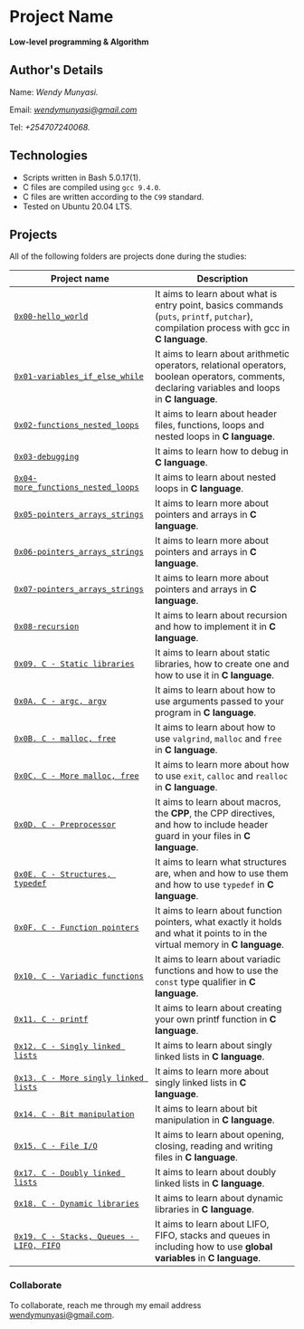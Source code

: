 # Project Name
**Low-level programming & Algorithm**

## Author's Details
Name: *Wendy Munyasi.*

Email: *wendymunyasi@gmail.com*

Tel: *+254707240068.*

## Technologies
* Scripts written in Bash 5.0.17(1).
* C files are compiled using `gcc 9.4.0`.
* C files are written according to the `C99` standard.
* Tested on Ubuntu 20.04 LTS.

## Projects
All of the following folders are projects done during the studies:

| Project name | Description |
| ------------ | ----------- |
| [`0x00-hello_world`](https://github.com/wendymunyasi/alx-low_level_programming/tree/master/0x00-hello_world) | It aims to learn about what is entry point, basics commands (`puts`, `printf`, `putchar`), compilation process with gcc in **C language**.|
| [`0x01-variables_if_else_while`](https://github.com/wendymunyasi/alx-low_level_programming/tree/master/0x01-variables_if_else_while) | It aims to learn about arithmetic operators, relational operators, boolean operators, comments, declaring variables and loops in **C language**.|
| [`0x02-functions_nested_loops`](https://github.com/wendymunyasi/alx-low_level_programming/tree/master/0x02-functions_nested_loops) | It aims to learn about header files, functions, loops and nested loops in **C language**.|
| [`0x03-debugging`](https://github.com/wendymunyasi/alx-low_level_programming/tree/master/0x03-debugging) | It aims to learn how to debug in **C language**.|
| [`0x04-more_functions_nested_loops`](https://github.com/wendymunyasi/alx-low_level_programming/tree/master/0x04-more_functions_nested_loops) | It aims to learn about nested loops in **C language**.|
| [`0x05-pointers_arrays_strings`](https://github.com/wendymunyasi/alx-low_level_programming/tree/master/0x05-pointers_arrays_strings) | It aims to learn more about pointers and arrays in **C language**.|
| [`0x06-pointers_arrays_strings`](https://github.com/wendymunyasi/alx-low_level_programming/tree/master/0x06-pointers_arrays_strings) | It aims to learn more about pointers and arrays in **C language**.|
| [`0x07-pointers_arrays_strings`](https://github.com/wendymunyasi/alx-low_level_programming/tree/master/0x07-pointers_arrays_strings) | It aims to learn more about pointers and arrays in **C language**.|
| [`0x08-recursion`](https://github.com/wendymunyasi/alx-low_level_programming/tree/master/0x08-recursion) | It aims to learn about recursion and how to implement it in **C language**.|
| [`0x09. C - Static libraries`](https://github.com/wendymunyasi/alx-low_level_programming/tree/master/0x09-static_libraries) | It aims to learn about static libraries, how to create one and how to use it in **C language**.|
| [`0x0A. C - argc, argv`](https://github.com/wendymunyasi/alx-low_level_programming/tree/master/0x0A-argc_argv) | It aims to learn about how to use arguments passed to your program in **C language**.|
| [`0x0B. C - malloc, free`](https://github.com/wendymunyasi/alx-low_level_programming/tree/master/0x0B-malloc_free) | It aims to learn about how to use `valgrind`, `malloc` and `free` in **C language**.|
| [`0x0C. C - More malloc, free`](https://github.com/wendymunyasi/alx-low_level_programming/tree/master/0x0C-more_malloc_free) | It aims to learn more about how to use `exit`, `calloc` and `realloc` in **C language**.|
| [`0x0D. C - Preprocessor`](https://github.com/wendymunyasi/alx-low_level_programming/tree/master/0x0D-preprocessor) | It aims to learn about macros, the **CPP**, the CPP directives, and how to include header guard in your files in **C language**.|
| [`0x0E. C - Structures, typedef`](https://github.com/wendymunyasi/alx-low_level_programming/tree/master/0x0E-structures_typedef) | It aims to learn what structures are, when and how to use them and how to use `typedef` in **C language**.|
| [`0x0F. C - Function pointers`](https://github.com/wendymunyasi/alx-low_level_programming/tree/master/0x0F-function_pointers) | It aims to learn about function pointers, what exactly it holds and what it points to in the virtual memory in **C language**.|
| [`0x10. C - Variadic functions`](https://github.com/wendymunyasi/alx-low_level_programming/tree/master/0x10-variadic_functions) | It aims to learn about variadic functions and how to use the `const` type qualifier in **C language**.|
| [`0x11. C - printf`](https://github.com/wendymunyasi/printf) | It aims to learn about creating your own printf function in **C language**.|
| [`0x12. C - Singly linked lists`](https://github.com/wendymunyasi/alx-low_level_programming/tree/master/0x12-singly_linked_lists) | It aims to learn about singly linked lists in **C language**.|
| [`0x13. C - More singly linked lists`](https://github.com/wendymunyasi/alx-low_level_programming/tree/master/0x13-more_singly_linked_lists) | It aims to learn more about singly linked lists in **C language**.|
| [`0x14. C - Bit manipulation`](https://github.com/wendymunyasi/alx-low_level_programming/tree/master/0x14-bit_manipulation) | It aims to learn about bit manipulation in **C language**.|
| [`0x15. C - File I/O`](https://github.com/wendymunyasi/alx-low_level_programming/tree/master/0x15-file_io) | It aims to learn about opening, closing, reading and writing files in **C language**.|
| [`0x17. C - Doubly linked lists`](https://github.com/wendymunyasi/alx-low_level_programming/tree/master/0x15-file_io) | It aims to learn about doubly linked lists in **C language**.|
| [`0x18. C - Dynamic libraries`](https://github.com/wendymunyasi/alx-low_level_programming/tree/master/0x18-dynamic_libraries) | It aims to learn about dynamic libraries in **C language**.|
| [`0x19. C - Stacks, Queues - LIFO, FIFO`](https://github.com/wendymunyasi/monty) | It aims to learn about LIFO, FIFO, stacks and queues in including how to use **global variables** in **C language**.|

### Collaborate

To collaborate, reach me through my email address wendymunyasi@gmail.com.
